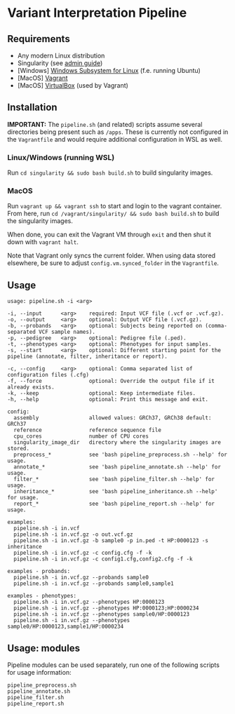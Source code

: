 # Variant Interpretation Pipeline

## Requirements
- Any modern Linux distribution
- Singularity (see [admin guide](https://sylabs.io/guides/latest/admin-guide/))
- \[Windows\] [Windows Subsystem for Linux](https://docs.microsoft.com/en-us/windows/wsl/) (f.e. running Ubuntu)
- \[MacOS\] [Vagrant](https://www.vagrantup.com/)
- \[MacOS\] [VirtualBox](https://www.virtualbox.org/) (used by Vagrant)

## Installation
**IMPORTANT:** The `pipeline.sh` (and related) scripts assume several directories being present such as `/apps`. These is currently not configured in the `Vagrantfile` and would require additional configuration in WSL as well.

### Linux/Windows (running WSL)
Run `cd singularity && sudo bash build.sh` to build singularity images.

### MacOS
Run `vagrant up && vagrant ssh` to start and login to the vagrant container.
From here, run `cd /vagrant/singularity/ && sudo bash build.sh` to build the singularity images.

When done, you can exit the Vagrant VM through `exit` and then shut it down with `vagrant halt`.

Note that Vagrant only syncs the current folder. When using data stored elsewhere,
be sure to adjust `config.vm.synced_folder` in the `Vagrantfile`.

## Usage
```
usage: pipeline.sh -i <arg>

-i, --input      <arg>    required: Input VCF file (.vcf or .vcf.gz).
-o, --output     <arg>    optional: Output VCF file (.vcf.gz).
-b, --probands   <arg>    optional: Subjects being reported on (comma-separated VCF sample names).
-p, --pedigree   <arg>    optional: Pedigree file (.ped).
-t, --phenotypes <arg>    optional: Phenotypes for input samples.
-s, --start      <arg>    optional: Different starting point for the pipeline (annotate, filter, inheritance or report).

-c, --config     <arg>    optional: Comma separated list of configuration files (.cfg)
-f, --force               optional: Override the output file if it already exists.
-k, --keep                optional: Keep intermediate files.
-h, --help                optional: Print this message and exit.

config:
  assembly                allowed values: GRCh37, GRCh38 default: GRCh37
  reference               reference sequence file
  cpu_cores               number of CPU cores
  singularity_image_dir   directory where the singularity images are stored.
  preprocess_*            see 'bash pipeline_preprocess.sh --help' for usage.
  annotate_*              see 'bash pipeline_annotate.sh --help' for usage.
  filter_*                see 'bash pipeline_filter.sh --help' for usage.
  inheritance_*           see 'bash pipeline_inheritance.sh --help' for usage.
  report_*                see 'bash pipeline_report.sh --help' for usage.

examples:
  pipeline.sh -i in.vcf
  pipeline.sh -i in.vcf.gz -o out.vcf.gz
  pipeline.sh -i in.vcf.gz -b sample0 -p in.ped -t HP:0000123 -s inheritance
  pipeline.sh -i in.vcf.gz -c config.cfg -f -k
  pipeline.sh -i in.vcf.gz -c config1.cfg,config2.cfg -f -k

examples - probands:
  pipeline.sh -i in.vcf.gz --probands sample0
  pipeline.sh -i in.vcf.gz --probands sample0,sample1

examples - phenotypes:
  pipeline.sh -i in.vcf.gz --phenotypes HP:0000123
  pipeline.sh -i in.vcf.gz --phenotypes HP:0000123;HP:0000234
  pipeline.sh -i in.vcf.gz --phenotypes sample0/HP:0000123
  pipeline.sh -i in.vcf.gz --phenotypes sample0/HP:0000123,sample1/HP:0000234
```

## Usage: modules
Pipeline modules can be used separately, run one of the following scripts for usage information:
```
pipeline_preprocess.sh
pipeline_annotate.sh
pipeline_filter.sh
pipeline_report.sh
```
